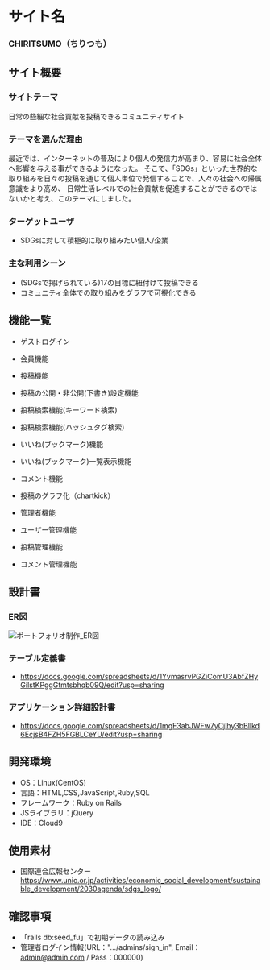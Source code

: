 # サイト名
### CHIRITSUMO（ちりつも）

## サイト概要
### サイトテーマ
日常の些細な社会貢献を投稿できるコミュニティサイト

### テーマを選んだ理由
最近では、インターネットの普及により個人の発信力が高まり、容易に社会全体へ影響を与える事ができるようになった。
そこで、「SDGs」といった世界的な取り組みを日々の投稿を通じて個人単位で発信することで、人々の社会への帰属意識をより高め、
日常生活レベルでの社会貢献を促進することができるのではないかと考え、このテーマにしました。

### ターゲットユーザ
- SDGsに対して積極的に取り組みたい個人/企業

### 主な利用シーン
- (SDGsで掲げられている)17の目標に紐付けて投稿できる
- コミュニティ全体での取り組みをグラフで可視化できる


## 機能一覧
- ゲストログイン
- 会員機能
 - 投稿機能
 - 投稿の公開・非公開(下書き)設定機能
 - 投稿検索機能(キーワード検索)
 - 投稿検索機能(ハッシュタグ検索)
 - いいね(ブックマーク)機能
 - いいね(ブックマーク)一覧表示機能
 - コメント機能
 - 投稿のグラフ化（chartkick）

- 管理者機能
 - ユーザー管理機能
 - 投稿管理機能
 - コメント管理機能

## 設計書
### ER図
![ポートフォリオ制作_ER図](https://user-images.githubusercontent.com/76607249/175929810-3cc6f809-e783-4d2f-8f27-03d22b44b8f5.jpg)

### テーブル定義書
- https://docs.google.com/spreadsheets/d/1YvmasrvPGZiComU3AbfZHyGilstKPggGtmtsbhqb09Q/edit?usp=sharing

### アプリケーション詳細設計書
- https://docs.google.com/spreadsheets/d/1mgF3abJWFw7yCjlhy3bBllkd6EcjsB4FZH5FGBLCeYU/edit?usp=sharing


## 開発環境
- OS：Linux(CentOS)
- 言語：HTML,CSS,JavaScript,Ruby,SQL
- フレームワーク：Ruby on Rails
- JSライブラリ：jQuery
- IDE：Cloud9

## 使用素材
<!--- 外部サービスの画像素材・音声素材を使用した場合は、必ずサービス名とURLを明記してください。-->
<!--- 使用しない場合は、使用素材の項目をREADMEから削除してください。-->
- 国際連合広報センター
  https://www.unic.or.jp/activities/economic_social_development/sustainable_development/2030agenda/sdgs_logo/



## 確認事項
- 「rails db:seed_fu」で初期データの読み込み
- 管理者ログイン情報(URL：".../admins/sign_in", Email：admin@admin.com / Pass：000000)